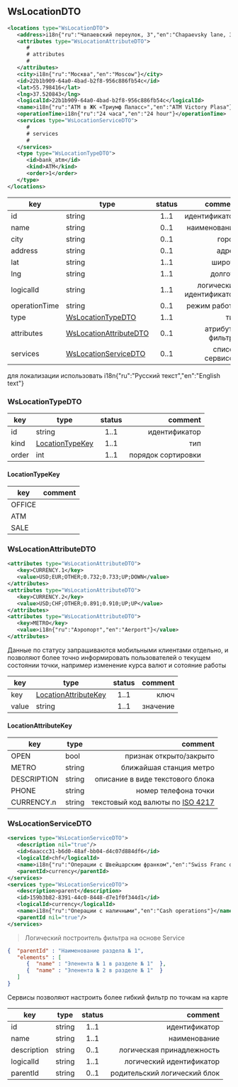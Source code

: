 ## WsLocationDTO

```xml
<locations type="WsLocationDTO">
   <address>i18n{"ru":"Чапаевский переулок, 3","en":"Chapaevsky lane, 3"}</address>
   <attributes type="WsLocationAttributeDTO">
      #
      # attributes
      #
   </attributes>
   <city>i18n{"ru":"Москва","en":"Moscow"}</city>
   <id>22b1b909-64a0-4bad-b2f8-956c886fb54c</id>
   <lat>55.798416</lat>
   <lng>37.520843</lng>
   <logicalId>22b1b909-64a0-4bad-b2f8-956c886fb54c</logicalId>
   <name>i18n{"ru":"АТМ в ЖК «Триумф Паласс»","en":"ATM Victory Plasa"}</name>
   <operationTime>i18n{"ru":"24 часа","en":"24 hour"}</operationTime>
   <services type="WsLocationServiceDTO">
      #
      # services
      #
   </services>
   <type type="WsLocationTypeDTO">
      <id>bank_atm</id>
      <kind>ATM</kind>
      <order>1</order>
   </type>
</locations>
```

key | type | status | comment
--- | ---- | :----: | ---:
id | string | 1..1 | идентификатор
name | string | 0..1 | наименование
city | string | 0..1 | город
address | string | 0..1 | адрес
lat | string | 1..1 | широта
lng | string | 1..1 | долгота
logicalId | string | 1..1 | логический идентификатор
operationTime | string | 0..1 | режим работы
type | [WsLocationTypeDTO](#wslocationtypedto) | 1..1 | тип
attributes | [WsLocationAttributeDTO](#wslocationservicedto) | 0..1 | атрибуты фильтра
services | [WsLocationServiceDTO](#wslocationservicedto) | 0..1 | список сервисов

<aside class="notice">для локализации использовать i18n{"ru":"Русский текст","en":"English text"}</aside>

### WsLocationTypeDTO

key | type | status | comment
--- | ---- | :----: | ---:
id | string | 1..1 | идентификатор
kind | [LocationTypeKey](#locationtypekey) | 1..1 | тип
order | int | 1..1 | порядок сортировки

#### LocationTypeKey

key | comment
--- | ---:
OFFICE | 
ATM | 
SALE | 

### WsLocationAttributeDTO

```xml
<attributes type="WsLocationAttributeDTO">
   <key>CURRENCY.1</key>
   <value>USD;EUR;OTHER;0.732;0.733;UP;DOWN</value>
</attributes>
<attributes type="WsLocationAttributeDTO">
   <key>CURRENCY.2</key>
   <value>USD;CHF;OTHER;0.891;0.910;UP;UP</value>
</attributes>
<attributes type="WsLocationAttributeDTO">
   <key>METRO</key>
   <value>i18n{"ru":"Аэропорт","en":"Aerport"}</value>
</attributes>
```

Данные по статусу запрашиваются мобильными клиентами отдельно, и позволяют более точно информировать пользователей о текущем состоянии точки, например изменение курса валют и сотояние работы

key | type | status | comment
--- | ---- | :----: | ---:
key | [LocationAttributeKey](#locationattributekey) | 1..1 | ключ
value | string | 1..1 | значение

#### LocationAttributeKey

key | type | comment
--- | ---- | ---:
OPEN | bool | признак открыто/закрыто
METRO | string | ближайшая станция метро
DESCRIPTION | string | описание в виде текстового блока
PHONE | string | номер телефона точки
CURRENCY.n | string | текстовый код валюты по [ISO 4217](https://ru.wikipedia.org/wiki/ISO_4217)

### WsLocationServiceDTO

```xml
<services type="WsLocationServiceDTO">
   <description nil="true"/>
   <id>6aaccc31-b6d0-48af-bb04-d4c07d884df6</id>
   <logicalId>chf</logicalId>
   <name>i18n{"ru":"Операции с Швейцарским франком","en":"Swiss Franc operations"}</name>
   <parentId>currency</parentId>
</services>
<services type="WsLocationServiceDTO">
   <description>parent</description>
   <id>159b3b82-8391-44c0-8448-d7e1f0f344d1</id>
   <logicalId>currency</logicalId>
   <name>i18n{"ru":"Операции с наличными","en":"Cash operations"}</name>
   <parentId nil="true"/>
</services>
```

> Логический построитель фильтра на основе Service

```json
{  "parentId" : "Наименование раздела № 1",
   "elements" : [
      {  "name" : "Эленента № 1 в разделе № 1"  },
      {  "name" : "Эленента № 2 в разделе № 1"  }
   ]
}
```

Сервисы позволяют настроить более гибкий фильтр по точкам на карте

key | type | status | comment
--- | ---- | :----: | ---:
id | string | 1..1 | идентификатор
name | string | 1..1 | наименование
description | string | 0..1 | логическая принадлежность
logicalId | string | 1..1 | логический идентификатор
parentId | string | 0..1 | родительский логический блок
